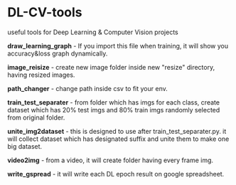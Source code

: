 # DL-CV-tools
useful tools for Deep Learning &amp; Computer Vision projects

**draw_learning_graph** - If you import this file when training, it will show you accuracy&loss graph dynamically.  

**image_reisize** - create new image folder inside new "resize" directory, having resized images.  

**path_changer** - change path inside csv to fit your env.  

**train_test_separater** - from folder which has imgs for each class, create dataset which has 20% test imgs and 80% train imgs randomly selected from original folder.  

**unite_img2dataset** - this is designed to use after train_test_separater.py. it will collect dataset which has designated suffix and unite them to make one big dataset.  

**video2img** - from a video, it will create folder having every frame img.  

**write_gspread** - it will write each DL epoch result on google spreadsheet.  
